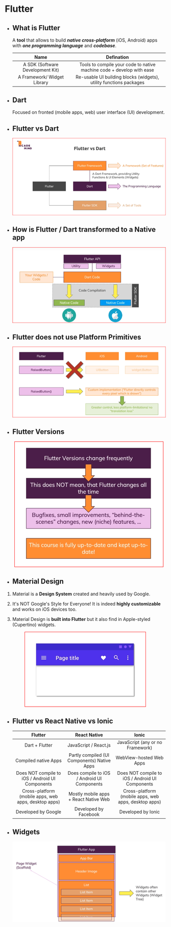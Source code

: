 # Flutter

* ## **What is Flutter**
  A **tool** that allows to build ***native cross-platform*** (iOS, Android) apps with ***one programming language*** and ***codebase***.

  <p align="center">

    | Name | Defination |
    |:---:|:---:|
    | A SDK (Software Development Kit) | Tools to compile your code to native machine code + develop with ease |
    | A Framework/ Widget Library | Re-usable UI building blocks (widgets), utility functions packages |

  </p>
  

* ## **Dart**

  Focused on fronted (mobile apps, web) user interface (UI) development.

* ## **Flutter vs Dart**
  <p align="center">
    <img src="./images/fluttervsdart.png" alt="flutter vs dart">
  </p>
  
* ## **How is Flutter / Dart transformed to a Native app**
  
  <p align="center">
    <img src="./images/compiler.png" alt="compilation">
  </p>

* ## **Flutter does not use Platform Primitives**

  <p align="center">
    <img src="./images/raisedbutton.png" alt="platform">
  </p>

* ## **Flutter Versions**

  <p align="center">
    <img src="./images/flutterversions.png" alt="flutter versions">
  </p>

* ## **Material Design**

1. Material is a **Design System** created and heavily used by Google.

2. It's NOT Google's Style for Everyone! It is indeed **highly customizable** and works on iOS devices too.

3. Material Design is **built into Flutter** but it also find in Apple-styled (Cupertino) widgets.

  <p align="center">
    <img src="./images/material.png" alt="material design">
  </p>

* ## **Flutter vs React Native vs Ionic**
  
  <p align="center">

    | Flutter | React Native | Ionic |
    |:---:|:---:|:---:|
    |Dart + Flutter | JavaScript / React.js | JavaScript (any or no Framework) |
    | Compiled native Apps | Partly compiled (UI Components) Native Apps | WebView-hosted Web Apps |
    | Does NOT compile to iOS / Android UI Components | Does compile to iOS / Android UI Components | Does NOT compile to iOS / Android UI Components |
    | Cross-platform (mobile apps, web apps, desktop apps) | Mostly mobile apps + React Native Web | Cross-platform (mobile apps, web apps, desktop apps) |
    | Developed by Google | Developed by Facebook | Developed by Ionic |

    </p>

* ## Widgets

  <p align="center">
    <img src="./images/widgets.png" alt="material design">
  </p>